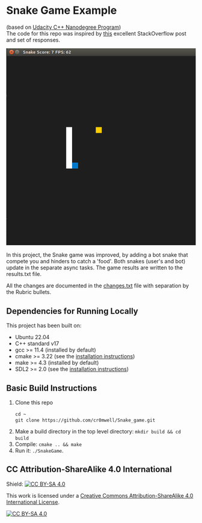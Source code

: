 # Snake Game Example
(based on [Udacity C++ Nanodegree Program](https://www.udacity.com/course/c-plus-plus-nanodegree--nd213))<br>
The code for this repo was inspired by [this](https://codereview.stackexchange.com/questions/212296/snake-game-in-c-with-sdl) excellent StackOverflow post and set of responses.

<img src="snake_game.gif"/>

In this project, the Snake game was improved, by adding a bot snake that compete you and hinders to catch a 'food'.
Both snakes (user's and bot) update in the separate async tasks.
The game results are written to the results.txt file.

All the changes are documented in the [changes.txt](https://github.com/cr0mwell/Snake_game/blob/main/changes.txt) file with separation by the Rubric bullets.

## Dependencies for Running Locally
This project has been built on:
* Ubuntu 22.04
* C++ standard v17
* gcc >= 11.4 (installed by default)
* cmake >= 3.22 (see the [installation instructions](https://cmake.org/resources/))
* make >= 4.3 (installed by default)
* SDL2 >= 2.0 (see the [installation instructions](https://wiki.libsdl.org/Installation))

## Basic Build Instructions

1. Clone this repo
   ```shell
   cd ~
   git clone https://github.com/cr0mwell/Snake_game.git
   ```
2. Make a build directory in the top level directory: `mkdir build && cd build`
3. Compile: `cmake .. && make`
4. Run it: `./SnakeGame`.

## CC Attribution-ShareAlike 4.0 International

Shield: [![CC BY-SA 4.0][cc-by-sa-shield]][cc-by-sa]

This work is licensed under a
[Creative Commons Attribution-ShareAlike 4.0 International License][cc-by-sa].

[![CC BY-SA 4.0][cc-by-sa-image]][cc-by-sa]

[cc-by-sa]: http://creativecommons.org/licenses/by-sa/4.0/
[cc-by-sa-image]: https://licensebuttons.net/l/by-sa/4.0/88x31.png
[cc-by-sa-shield]: https://img.shields.io/badge/License-CC%20BY--SA%204.0-lightgrey.svg